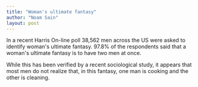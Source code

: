 ```yaml
---
title: "Woman's ultimate fantasy"
author: "Noam Sain"
layout: post
---
```


In a recent Harris On-line poll 38,562 men across the US were asked to identify woman's ultimate fantasy. 97.8% of the respondents said that a woman's ultimate fantasy is to have two men at once.

While this has been verified by a recent sociological study, it appears that most men do not realize that, in this fantasy, one man is cooking and the other is cleaning.